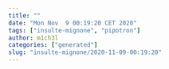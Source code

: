 ```yaml
---
title: ""
date: "Mon Nov  9 00:19:20 CET 2020"
tags: ["insulte-mignone", "pipotron"]
author: m1ch3l
categories: ["generated"]
slug: "insulte-mignone/2020-11-09-00:19:20"
---
```



